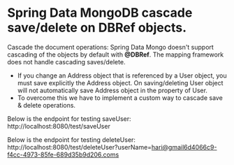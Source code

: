 # Spring Data MongoDB cascade save/delete on DBRef objects.

 Cascade the document operations: Spring Data Mongo doesn't support cascading of the objects by default with **@DBRef**. The mapping framework does not 
 handle cascading saves/delete.  	
 - If you change an Address object that is referenced by a User object, you must save explicitly the Address
 	 object. On saving/deleting User object will not automatically save Address object in the property of User.  	 
 - To overcome this we have to implement a custom way to cascade save & delete operations.   
 	

Below is the endpoint for testing saveUser: 
	http://localhost:8080/test/saveUser
	
Below is the endpoint for testing deleteUser: 	
	http://localhost:8080/test/deleteUser?userName=hari@gmail6d4066c9-f4cc-4973-85fe-689d35b9d206.coms

